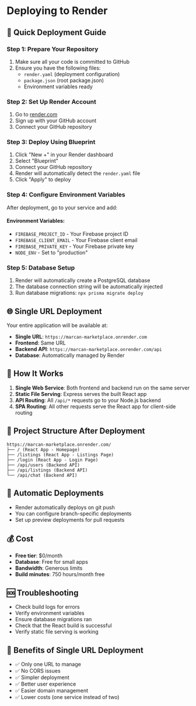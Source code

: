 # Deploying to Render 

## 🚀 Quick Deployment Guide

### Step 1: Prepare Your Repository
1. Make sure all your code is committed to GitHub
2. Ensure you have the following files:
   - `render.yaml` (deployment configuration)
   - `package.json` (root package.json)
   - Environment variables ready

### Step 2: Set Up Render Account
1. Go to [render.com](https://render.com)
2. Sign up with your GitHub account
3. Connect your GitHub repository

### Step 3: Deploy Using Blueprint
1. Click "New +" in your Render dashboard
2. Select "Blueprint"
3. Connect your GitHub repository
4. Render will automatically detect the `render.yaml` file
5. Click "Apply" to deploy

### Step 4: Configure Environment Variables
After deployment, go to your service and add:

#### Environment Variables:
- `FIREBASE_PROJECT_ID` - Your Firebase project ID
- `FIREBASE_CLIENT_EMAIL` - Your Firebase client email
- `FIREBASE_PRIVATE_KEY` - Your Firebase private key
- `NODE_ENV` - Set to "production"

### Step 5: Database Setup
1. Render will automatically create a PostgreSQL database
2. The database connection string will be automatically injected
3. Run database migrations: `npx prisma migrate deploy`

## 🌐 Single URL Deployment

Your entire application will be available at:
- **Single URL**: `https://marcan-marketplace.onrender.com`
- **Frontend**: Same URL
- **Backend API**: `https://marcan-marketplace.onrender.com/api`
- **Database**: Automatically managed by Render

## 🔧 How It Works

1. **Single Web Service**: Both frontend and backend run on the same server
2. **Static File Serving**: Express serves the built React app
3. **API Routing**: All `/api/*` requests go to your Node.js backend
4. **SPA Routing**: All other requests serve the React app for client-side routing

## 📁 Project Structure After Deployment

```
https://marcan-marketplace.onrender.com/
├── / (React App - Homepage)
├── /listings (React App - Listings Page)
├── /login (React App - Login Page)
├── /api/users (Backend API)
├── /api/listings (Backend API)
└── /api/chat (Backend API)
```

## 🔄 Automatic Deployments
- Render automatically deploys on git push
- You can configure branch-specific deployments
- Set up preview deployments for pull requests

## 💰 Cost
- **Free tier**: $0/month
- **Database**: Free for small apps
- **Bandwidth**: Generous limits
- **Build minutes**: 750 hours/month free

## 🆘 Troubleshooting
- Check build logs for errors
- Verify environment variables
- Ensure database migrations ran
- Check that the React build is successful
- Verify static file serving is working

## 🚀 Benefits of Single URL Deployment
- ✅ Only one URL to manage
- ✅ No CORS issues
- ✅ Simpler deployment
- ✅ Better user experience
- ✅ Easier domain management
- ✅ Lower costs (one service instead of two) 